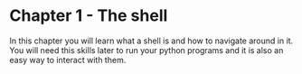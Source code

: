 # Chapter 1 - The shell

In this chapter you will learn what a shell is and how to navigate around in it. You will need this skills later to run your python programs and it is also an easy way to interact with them.